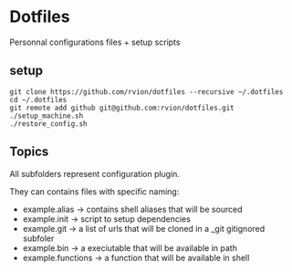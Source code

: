# Dotfiles
Personnal configurations files + setup scripts

## setup

```shell
git clone https://github.com/rvion/dotfiles --recursive ~/.dotfiles
cd ~/.dotfiles
git remote add github git@github.com:rvion/dotfiles.git
./setup_machine.sh
./restore_config.sh
```

## Topics

All subfolders represent configuration plugin.

They can contains files with specific naming:

  - example.alias -> contains shell aliases that will be sourced
  - example.init -> script to setup dependencies
  - example.git -> a list of urls that will be cloned in a _git gitignored subfoler 
  - example.bin -> a execiutable that will be available in path
  - example.functions -> a function that will be available in shell


